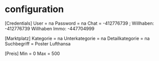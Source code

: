 # configuration

[Credentials]
User = na
Password = na
Chat = -412776739
; Willhaben: -412776739 Willhaben Immo: -447704999

[Marktplatz]
Kategorie = na
Unterkategorie = na
Detailkategorie = na
Suchbegriff = Poster Lufthansa

[Preis]
Min = 0
Max = 500
